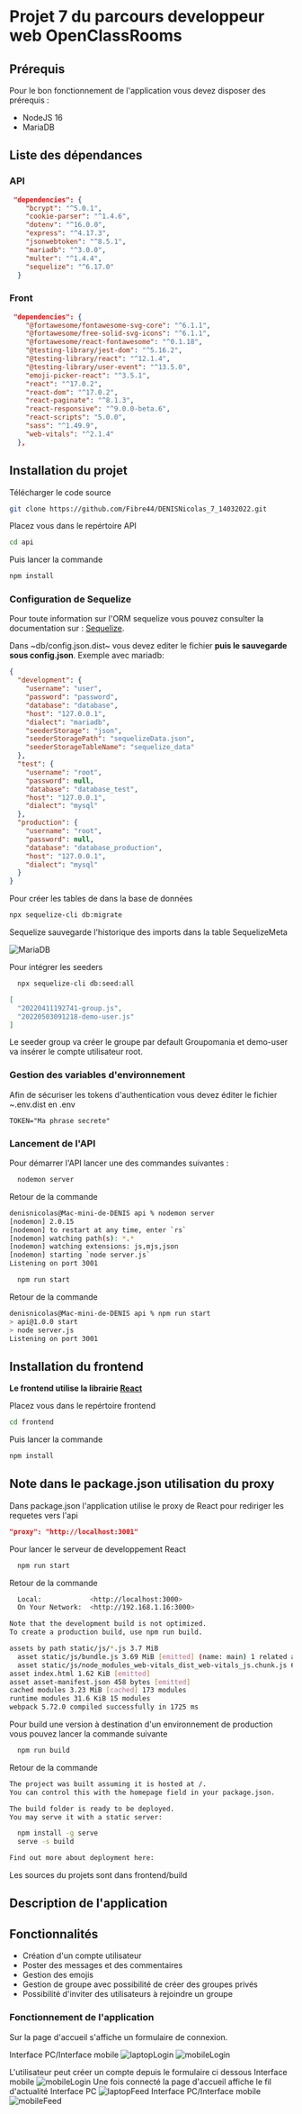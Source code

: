 # Projet 7 du parcours developpeur web OpenClassRooms #

## Prérequis ##

Pour le bon fonctionnement de l'application vous devez disposer des prérequis :

- NodeJS 16
- MariaDB

## Liste des dépendances ##

### API ###

```json
 "dependencies": {
    "bcrypt": "^5.0.1",
    "cookie-parser": "^1.4.6",
    "dotenv": "^16.0.0",
    "express": "^4.17.3",
    "jsonwebtoken": "^8.5.1",
    "mariadb": "^3.0.0",
    "multer": "^1.4.4",
    "sequelize": "^6.17.0"
  }
```

### Front ###

```json
 "dependencies": {
    "@fortawesome/fontawesome-svg-core": "^6.1.1",
    "@fortawesome/free-solid-svg-icons": "^6.1.1",
    "@fortawesome/react-fontawesome": "^0.1.18",
    "@testing-library/jest-dom": "^5.16.2",
    "@testing-library/react": "^12.1.4",
    "@testing-library/user-event": "^13.5.0",
    "emoji-picker-react": "^3.5.1",
    "react": "^17.0.2",
    "react-dom": "^17.0.2",
    "react-paginate": "^8.1.3",
    "react-responsive": "^9.0.0-beta.6",
    "react-scripts": "5.0.0",
    "sass": "^1.49.9",
    "web-vitals": "^2.1.4"
  },
```

## Installation du projet ##

Télécharger le code source

```bash
git clone https://github.com/Fibre44/DENISNicolas_7_14032022.git
```

Placez  vous dans le repértoire API

```bash
cd api
```

Puis lancer la commande

```bash
npm install
```

### Configuration de Sequelize ##

Pour toute information sur l'ORM sequelize vous pouvez consulter la documentation sur :  [Sequelize](https://sequelize.org).

Dans ~db/config.json.dist~ vous devez editer le fichier **puis le sauvegarde sous config.json**.
Exemple avec mariadb:

```json
{
  "development": {
    "username": "user",
    "password": "password",
    "database": "database",
    "host": "127.0.0.1",
    "dialect": "mariadb",
    "seederStorage": "json",
    "seederStoragePath": "sequelizeData.json",
    "seederStorageTableName": "sequelize_data"
  },
  "test": {
    "username": "root",
    "password": null,
    "database": "database_test",
    "host": "127.0.0.1",
    "dialect": "mysql"
  },
  "production": {
    "username": "root",
    "password": null,
    "database": "database_production",
    "host": "127.0.0.1",
    "dialect": "mysql"
  }
}
```

Pour créer les tables de dans la base de données

```bash
npx sequelize-cli db:migrate
```

Sequelize sauvegarde l'historique des imports dans la table SequelizeMeta

![MariaDB](./doc/migrations.png)

Pour intégrer les seeders

```bash
  npx sequelize-cli db:seed:all
```

```json
[
  "20220411192741-group.js",
  "20220503091218-demo-user.js"
]
```

Le seeder group va créer le groupe par default Groupomania et demo-user va insérer le compte utilisateur root.

### Gestion des variables d'environnement ###

Afin de sécuriser les tokens d'authentication vous devez éditer le fichier ~.env.dist en .env

```env
TOKEN="Ma phrase secrete"
```

### Lancement de l'API ###

Pour démarrer l'API lancer une des commandes suivantes :

```bash
  nodemon server
```

Retour de la commande

```bash
denisnicolas@Mac-mini-de-DENIS api % nodemon server
[nodemon] 2.0.15
[nodemon] to restart at any time, enter `rs`
[nodemon] watching path(s): *.*
[nodemon] watching extensions: js,mjs,json
[nodemon] starting `node server.js`
Listening on port 3001
```

```bash
  npm run start
```

Retour de la commande

```bash
denisnicolas@Mac-mini-de-DENIS api % npm run start
> api@1.0.0 start
> node server.js
Listening on port 3001

```

## Installation du frontend ##

**Le frontend utilise la librairie [React](https://fr.reactjs.org)**

Placez  vous dans le repértoire frontend

```bash
cd frontend
```

Puis lancer la commande

```bash
npm install
```

## Note dans le package.json utilisation du proxy ##

Dans package.json l'application utilise le proxy de React pour rediriger les requetes vers l'api

```json
"proxy": "http://localhost:3001"
```

Pour lancer le serveur de developpement React

```bash
  npm run start
```

Retour de la commande

```bash
  Local:            <http://localhost:3000>
  On Your Network:  <http://192.168.1.16:3000>

Note that the development build is not optimized.
To create a production build, use npm run build.

assets by path static/js/*.js 3.7 MiB
  asset static/js/bundle.js 3.69 MiB [emitted] (name: main) 1 related asset
  asset static/js/node_modules_web-vitals_dist_web-vitals_js.chunk.js 6.92 KiB [emitted] 1 related asset
asset index.html 1.62 KiB [emitted]
asset asset-manifest.json 458 bytes [emitted]
cached modules 3.23 MiB [cached] 173 modules
runtime modules 31.6 KiB 15 modules
webpack 5.72.0 compiled successfully in 1725 ms
```

Pour build une version à destination d'un environnement de production vous pouvez lancer la commande suivante

```bash
  npm run build
```

Retour de la commande

```bash
The project was built assuming it is hosted at /.
You can control this with the homepage field in your package.json.

The build folder is ready to be deployed.
You may serve it with a static server:

  npm install -g serve
  serve -s build

Find out more about deployment here:
```

Les sources du projets sont dans frontend/build

## Description de l'application ##

## Fonctionnalités ##

- Création d'un compte utilisateur
- Poster des messages et des commentaires
- Gestion des emojis
- Gestion de groupe avec possibilité de créer des groupes privés
- Possibilité d'inviter des utilisateurs à rejoindre un groupe

### Fonctionnement de l'application ###

Sur la page d'accueil s'affiche un formulaire de connexion.

Interface PC/Interface mobile
![laptopLogin](./doc/laptop_login.png)
![mobileLogin](./doc/mobile_login.png)

L'utilisateur peut créer un compte depuis le formulaire ci dessous
Interface mobile
![mobileLogin](./doc/mobile_register.png)
Une fois connecté la page d'accueil affiche le fil d'actualité
Interface PC
![laptopFeed](./doc/laptop_feed.png)
Interface PC/Interface mobile
![mobileFeed](./doc/mobile_feed.png)
